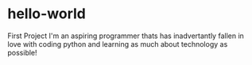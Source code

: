 # hello-world
First Project
I'm an aspiring programmer thats has inadvertantly fallen in love with coding python and learning as much about technology as possible!
